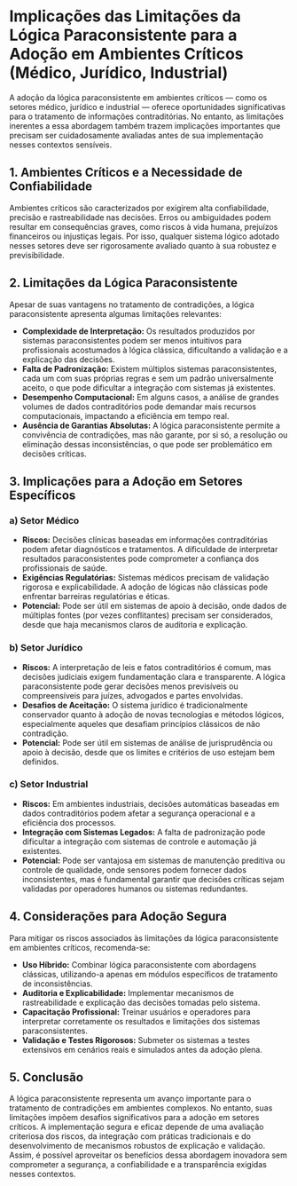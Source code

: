 
# Implicações das Limitações da Lógica Paraconsistente para a Adoção em Ambientes Críticos (Médico, Jurídico, Industrial)

A adoção da lógica paraconsistente em ambientes críticos — como os setores médico, jurídico e industrial — oferece oportunidades significativas para o tratamento de informações contraditórias. No entanto, as limitações inerentes a essa abordagem também trazem implicações importantes que precisam ser cuidadosamente avaliadas antes de sua implementação nesses contextos sensíveis.

## 1. **Ambientes Críticos e a Necessidade de Confiabilidade**

Ambientes críticos são caracterizados por exigirem alta confiabilidade, precisão e rastreabilidade nas decisões. Erros ou ambiguidades podem resultar em consequências graves, como riscos à vida humana, prejuízos financeiros ou injustiças legais. Por isso, qualquer sistema lógico adotado nesses setores deve ser rigorosamente avaliado quanto à sua robustez e previsibilidade.

## 2. **Limitações da Lógica Paraconsistente**

Apesar de suas vantagens no tratamento de contradições, a lógica paraconsistente apresenta algumas limitações relevantes:

- **Complexidade de Interpretação:** Os resultados produzidos por sistemas paraconsistentes podem ser menos intuitivos para profissionais acostumados à lógica clássica, dificultando a validação e a explicação das decisões.
- **Falta de Padronização:** Existem múltiplos sistemas paraconsistentes, cada um com suas próprias regras e sem um padrão universalmente aceito, o que pode dificultar a integração com sistemas já existentes.
- **Desempenho Computacional:** Em alguns casos, a análise de grandes volumes de dados contraditórios pode demandar mais recursos computacionais, impactando a eficiência em tempo real.
- **Ausência de Garantias Absolutas:** A lógica paraconsistente permite a convivência de contradições, mas não garante, por si só, a resolução ou eliminação dessas inconsistências, o que pode ser problemático em decisões críticas.

## 3. **Implicações para a Adoção em Setores Específicos**

### a) **Setor Médico**

- **Riscos:** Decisões clínicas baseadas em informações contraditórias podem afetar diagnósticos e tratamentos. A dificuldade de interpretar resultados paraconsistentes pode comprometer a confiança dos profissionais de saúde.
- **Exigências Regulatórias:** Sistemas médicos precisam de validação rigorosa e explicabilidade. A adoção de lógicas não clássicas pode enfrentar barreiras regulatórias e éticas.
- **Potencial:** Pode ser útil em sistemas de apoio à decisão, onde dados de múltiplas fontes (por vezes conflitantes) precisam ser considerados, desde que haja mecanismos claros de auditoria e explicação.

### b) **Setor Jurídico**

- **Riscos:** A interpretação de leis e fatos contraditórios é comum, mas decisões judiciais exigem fundamentação clara e transparente. A lógica paraconsistente pode gerar decisões menos previsíveis ou compreensíveis para juízes, advogados e partes envolvidas.
- **Desafios de Aceitação:** O sistema jurídico é tradicionalmente conservador quanto à adoção de novas tecnologias e métodos lógicos, especialmente aqueles que desafiam princípios clássicos de não contradição.
- **Potencial:** Pode ser útil em sistemas de análise de jurisprudência ou apoio à decisão, desde que os limites e critérios de uso estejam bem definidos.

### c) **Setor Industrial**

- **Riscos:** Em ambientes industriais, decisões automáticas baseadas em dados contraditórios podem afetar a segurança operacional e a eficiência dos processos.
- **Integração com Sistemas Legados:** A falta de padronização pode dificultar a integração com sistemas de controle e automação já existentes.
- **Potencial:** Pode ser vantajosa em sistemas de manutenção preditiva ou controle de qualidade, onde sensores podem fornecer dados inconsistentes, mas é fundamental garantir que decisões críticas sejam validadas por operadores humanos ou sistemas redundantes.

## 4. **Considerações para Adoção Segura**

Para mitigar os riscos associados às limitações da lógica paraconsistente em ambientes críticos, recomenda-se:

- **Uso Híbrido:** Combinar lógica paraconsistente com abordagens clássicas, utilizando-a apenas em módulos específicos de tratamento de inconsistências.
- **Auditoria e Explicabilidade:** Implementar mecanismos de rastreabilidade e explicação das decisões tomadas pelo sistema.
- **Capacitação Profissional:** Treinar usuários e operadores para interpretar corretamente os resultados e limitações dos sistemas paraconsistentes.
- **Validação e Testes Rigorosos:** Submeter os sistemas a testes extensivos em cenários reais e simulados antes da adoção plena.

## 5. **Conclusão**

A lógica paraconsistente representa um avanço importante para o tratamento de contradições em ambientes complexos. No entanto, suas limitações impõem desafios significativos para a adoção em setores críticos. A implementação segura e eficaz depende de uma avaliação criteriosa dos riscos, da integração com práticas tradicionais e do desenvolvimento de mecanismos robustos de explicação e validação. Assim, é possível aproveitar os benefícios dessa abordagem inovadora sem comprometer a segurança, a confiabilidade e a transparência exigidas nesses contextos.
```
